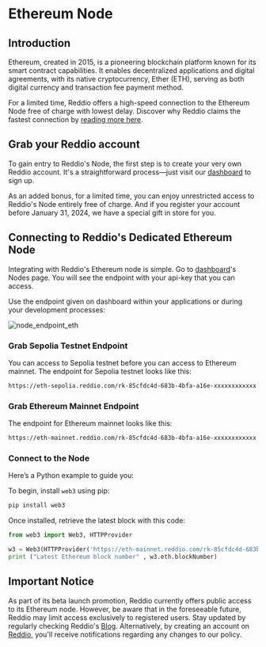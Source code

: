# Ethereum Node

## Introduction

Ethereum, created in 2015, is a pioneering blockchain platform known for its smart contract capabilities. It enables decentralized applications and digital agreements, with its native cryptocurrency, Ether (ETH), serving as both digital currency and transaction fee payment method.

For a limited time, Reddio offers a high-speed connection to the Ethereum Node free of charge with lowest delay. Discover why Reddio claims the fastest connection by [reading more here](https://blog.reddio.com/reddios-starknet-beta-node-launch-access-the-future-today/). 

## Grab your Reddio account

To gain entry to Reddio's Node, the first step is to create your very own Reddio account. It's a straightforward process—just visit our [dashboard](https://dashboard.reddio.com/)  to sign up.

As an added bonus, for a limited time, you can enjoy unrestricted access to Reddio's Node entirely free of charge. And if you register your account before January 31, 2024, we have a special gift in store for you.


## Connecting to Reddio's Dedicated Ethereum Node

Integrating with Reddio's Ethereum node is simple. Go to [dashboard](https://dashboard.reddio.com/)'s Nodes page. You will see the endpoint with your api-key that you can access. 

Use the endpoint given on dashboard within your applications or during your development processes:

![node_endpoint_eth](/node_endpoint_eth.png)

### Grab Sepolia Testnet Endpoint

You can access to Sepolia testnet before you can access to Ethereum mainnet. The endpoint for Sepolia testnet looks like this:

```bash
https://eth-sepolia.reddio.com/rk-85cfdc4d-683b-4bfa-a16e-xxxxxxxxxxxx
```

### Grab Ethereum Mainnet Endpoint

The endpoint for Ethereum mainnet looks like this:

```bash
https://eth-mainnet.reddio.com/rk-85cfdc4d-683b-4bfa-a16e-xxxxxxxxxxxx
```

### Connect to the Node

Here’s a Python example to guide you:

To begin, install `web3` using pip:

```bash
pip install web3
```

Once installed, retrieve the latest block with this code:

```python
from web3 import Web3, HTTPProvider

w3 = Web3(HTTPProvider('https://eth-mainnet.reddio.com/rk-85cfdc4d-683b-4bfa-a16e-xxxxxxxxxxxx'))
print ("Latest Ethereum block number" , w3.eth.blockNumber)
```

## Important Notice

As part of its beta launch promotion, Reddio currently offers public access to its Ethereum node. However, be aware that in the foreseeable future, Reddio may limit access exclusively to registered users. Stay updated by regularly checking Reddio's [Blog](https://blog.reddio.com/). Alternatively, by creating an account on [Reddio](https://www.reddio.com/), you'll receive notifications regarding any changes to our policy.


